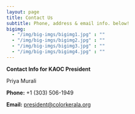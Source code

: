 ```yaml
---
layout: page
title: Contact Us
subtitle: Phone, address & email info. below!
bigimg:
  - "/img/big-imgs/bigimg1.jpg" : ""
  - "/img/big-imgs/bigimg2.jpg" : ""
  - "/img/big-imgs/bigimg3.jpg" : ""
  - "/img/big-imgs/bigimg4.jpg" : ""
---
```


**Contact Info for KAOC President**

Priya Murali

<!--**Address:** PO BOX 630841, Highlands Ranch, CO 80163-->

**Phone:** +1 (303) 506-1949

**Email:** [president@colorkerala.org](mailto:president@colorkerala.org)
